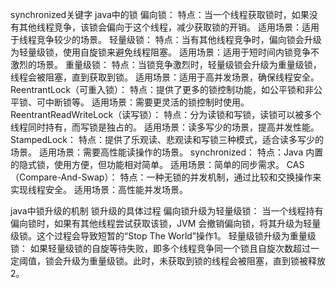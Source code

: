 synchronized关键字
java中的锁
偏向锁：
特点：当一个线程获取锁时，如果没有其他线程竞争，该锁会偏向于这个线程，减少获取锁的开销。
适用场景：适用于线程竞争较少的场景。
轻量级锁：
特点：当有其他线程竞争时，偏向锁会升级为轻量级锁，使用自旋锁来避免线程阻塞。
适用场景：适用于短时间内锁竞争不激烈的场景。
重量级锁：
特点：当锁竞争激烈时，轻量级锁会升级为重量级锁，线程会被阻塞，直到获取到锁。
适用场景：适用于高并发场景，确保线程安全。
ReentrantLock（可重入锁）：
特点：提供了更多的锁控制功能，如公平锁和非公平锁、可中断锁等。
适用场景：需要更灵活的锁控制时使用。
ReentrantReadWriteLock（读写锁）：
特点：分为读锁和写锁，读锁可以被多个线程同时持有，而写锁是独占的。
适用场景：读多写少的场景，提高并发性能。
StampedLock：
特点：提供了乐观读、悲观读和写锁三种模式，适合读多写少的场景。
适用场景：需要高性能读操作的场景。
synchronized：
特点：Java 内置的隐式锁，使用方便，但功能相对简单。
适用场景：简单的同步需求。
CAS（Compare-And-Swap）：
特点：一种无锁的并发机制，通过比较和交换操作来实现线程安全。
适用场景：高性能并发场景。

  java中锁升级的机制
  锁升级的具体过程
偏向锁升级为轻量级锁：
当一个线程持有偏向锁时，如果有其他线程尝试获取该锁，JVM 会撤销偏向锁，将其升级为轻量级锁。这个过程会导致短暂的“Stop The World”操作1。
轻量级锁升级为重量级锁：
如果轻量级锁的自旋等待失败，即多个线程竞争同一个锁且自旋次数超过一定阈值，锁会升级为重量级锁。此时，未获取到锁的线程会被阻塞，直到锁被释放2。

